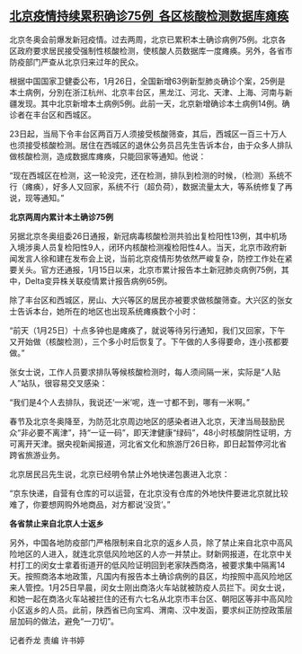<!--1643277660000-->
[北京疫情持续累积确诊75例  各区核酸检测数据库瘫痪](https://www.rfa.org/mandarin/yataibaodao/huanjing/ql-01272022044453.html)
------

<p><span style="font-weight: 400;">北京冬奥会前爆发新冠疫情。过去两周，北京已累积本土确诊病例75例。北京各区政府要求居民接受强制性核酸检测，使核酸人员数据库一度瘫痪。另外，各省市防疫部门严查从北京归来过年的民众。</span></p><p><span style="font-weight: 400;">根据中国国家卫健委公布，1月26日，全国新增63例新型肺炎确诊个案，25例是本土病例，分別在浙江杭州、北京丰台区，黑龙江、河北、天津、上海、河南与新疆发现。其中北京新增本土病例5例。此前一天，北京新增确诊本土病例14例。确诊者在丰台区和西城区。</span></p><p><span style="font-weight: 400;">23日起，当局下令丰台区两百万人须接受核酸筛查，其后，西城区一百三十万人也须接受核酸检测。居住在西城区的退休公务员吕先生告诉本台，由于众多人排队做核酸检测，造成数据库瘫痪，只能回家等通知。他说：</span></p><p><span style="font-weight: 400;">“现在西城区在检测，这一轮没完，还在检测，排队到检测的时候，（检测）系统不行（瘫痪），好多人又回家，系统不行（超负荷），数据流量太大，等系统修复了再说，现等通知。”</span></p><p><b>北京两周内累计本土确诊75例</b></p><p><span style="font-weight: 400;">另据北京冬奥组委26日通报，新冠病毒核酸检测共验出复检阳性13例，其中机场入境涉奥人员复检阳性9人，闭环内核酸检测複检阳性4人。当天，北京市政府新闻发言人徐和建在发布会上说，当前北京疫情形势依然严峻复杂，防控工作处在紧要关头。官方还通报，1月15日以来，北京市累计报告本土新冠肺炎病例75例，其中，Delta变异株关联疫情累计报告病例65例。</span></p><p><span style="font-weight: 400;">除了丰台区和西城区，房山、大兴等区的居民亦被要求做核酸筛查。大兴区的张女士告诉本台，她所在的地区也出现系统瘫痪数个小时：</span></p><p><span style="font-weight: 400;">“前天（1月25日）十点多钟也是瘫痪了，就说等待另行通知，我们又回家，下午又开始做（核酸检测），三个多小时后恢复了。下午做的人多得要命，连小孩都要做。”</span></p><p><span style="font-weight: 400;">张女士说，工作人员要求排队等候核酸检测时，每人须间隔一米，实际是“人贴人”站队，很容易交叉感染：</span></p><p><span style="font-weight: 400;">“我们是4个人去排队，我说还‘一米’呢，连一寸都不到，哪有一米啊。”</span></p><p><span style="font-weight: 400;">春节及北京冬奥降至，为防范北京周边地区的感染者进入北京，天津当局鼓励民众“非必要不离津”，持“一证一码”，即天津健康“绿码”，48小时核酸阴性证明，方可离开天津。据央视新闻报道，河北省文化和旅游厅26日称，即日起暂停河北省跨省旅游业务。</span></p><p><span style="font-weight: 400;">北京居民吕先生说，北京已经明令禁止外地快递包裹进入北京：</span></p><p><span style="font-weight: 400;">“京东快递，自营有仓库的可以运营，在北京没有仓库的外地快件要进北京就比较难了，你要想网购外地商品，对方都说‘没货’。”</span></p><p><b>各省禁止来自北京人士返乡</b></p><p><span style="font-weight: 400;">另外，中国各地防疫部门严格限制来自北京的返乡人员，除了禁止来自北京中高风险地区的人进入，就连北京低风险地区的人亦一并禁止。财新网报道，在北京中关村打工的闵女士拿着街道开的低风险证明回到老家陕西商洛，被要求集中隔离14天。按照商洛本地政策，凡国内有报告本土确诊病例的县区，均按照中高风险地区来人管控。1月25日早晨，闵女士刚出商洛火车站就被防疫人员拦下。闵女士说，和她一起在商洛火车站被拦住的还有六七名从北京市丰台区、朝阳区等非中高风险小区返乡的人员。此前，陕西省已向宝鸡、渭南、汉中发函，要求纠正防控政策层层加码的做法，避免“一刀切”。</span></p><p></p><p><span style="font-weight: 400;">记者乔龙 责编 许书婷</span></p><p></p>
